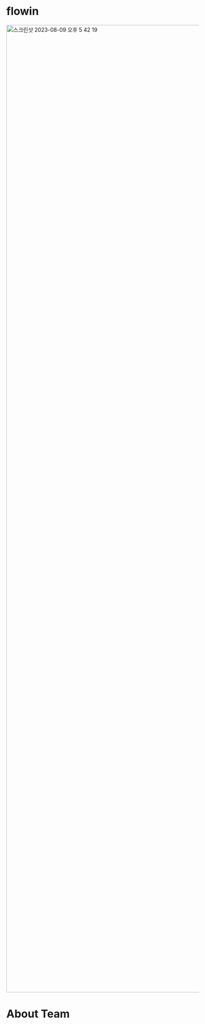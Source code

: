 # flowin

<img width="2529" alt="스크린샷 2023-08-09 오후 5 42 19" src="https://github.com/flowin-official/.github/assets/43375122/8d962af6-8072-4d50-9853-1316ed85e478">

# About Team
